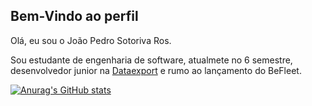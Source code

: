 ## Bem-Vindo ao perfil

Olá, eu sou o João Pedro Sotoriva Ros.

Sou estudante de engenharia de software, atualmete no 6 semestre, desenvolvedor junior na [Dataexport](https://www.dataexport.com.br) e rumo ao lançamento do BeFleet.


<!--Here are some ideas to get you started:

- 🔭 I’m currently working on ...
- 🌱 I’m currently learning ...
- 👯 I’m looking to collaborate on ...
- 🤔 I’m looking for help with ...
- 💬 Ask me about ...
- 📫 How to reach me: ...
- 😄 Pronouns: ...
- ⚡ Fun fact: ...
-->

[![Anurag's GitHub stats](https://github-readme-stats.vercel.app/api?username=Sotoriva&theme=dracula&show_icons=true)](https://github.com/sotoriva/github-readme-stats)
<!--[![Anurag's GitHub stats](https://github-readme-stats-eight-theta.vercel.app/api/top-langs/?username=Sotoriva&layout=compact&langs_count=10&theme=dracula)](https://github.com/sotoriva/github-readme-stats)-->
<!--[![willianrod's wakatime stats](https://github-readme-stats.vercel.app/api/wakatime?username=Sotoriva&theme=dracula&layout=compact)](https://github.com/sotoriva/github-readme-stats)-->
